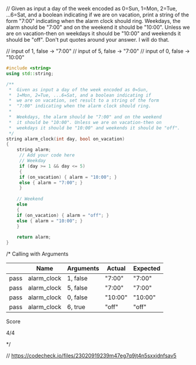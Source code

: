 // Given as input a day of the week encoded as 0=Sun, 1=Mon, 2=Tue, ...6=Sat, and a boolean indicating if we are on vacation, print a string of the form "7:00" indicating when the alarm clock should ring. Weekdays, the alarm should be "7:00" and on the weekend it should be "10:00". Unless we are on vacation-then on weekdays it should be "10:00" and weekends it should be "off". Don't put quotes around your answer. I will do that.

// input of 1, false → "7:00"
// input of 5, false → "7:00"
// input of 0, false → "10:00"

```cpp
#include <string>
using std::string;

/**
 *  Given as input a day of the week encoded as 0=Sun,
 *  1=Mon, 2=Tue, ...6=Sat, and a boolean indicating if
 *  we are on vacation, set result to a string of the form
 *  "7:00" indicating when the alarm clock should ring.
 *
 *  Weekdays, the alarm should be "7:00" and on the weekend
 *  it should be "10:00". Unless we are on vacation-then on
 *  weekdays it should be "10:00" and weekends it should be "off".
 */
string alarm_clock(int day, bool on_vacation)
{
    string alarm;
     // Add your code here
     // Weekday
     if (day >= 1 && day <= 5)
     {
     if (on_vacation) { alarm = "10:00"; }
     else { alarm = "7:00"; }
     }
    
    // Weekend
    else
    {
    if (on_vacation) { alarm = "off"; }
    else { alarm = "10:00"; }
    }
    
    return alarm;
}
```

/*
Calling with Arguments

| |Name|Arguments|Actual|Expected|
|---|---|---|---|---|
|pass|alarm_clock|1, false|"7:00"|"7:00"|
|pass|alarm_clock|5, false|"7:00"|"7:00"|
|pass|alarm_clock|0, false|"10:00"|"10:00"|
|pass|alarm_clock|6, true|"off"|"off"|

Score

4/4

\*/

// https://codecheck.io/files/23020919239m47eg7q9jt4n5sxxjdnfsav5